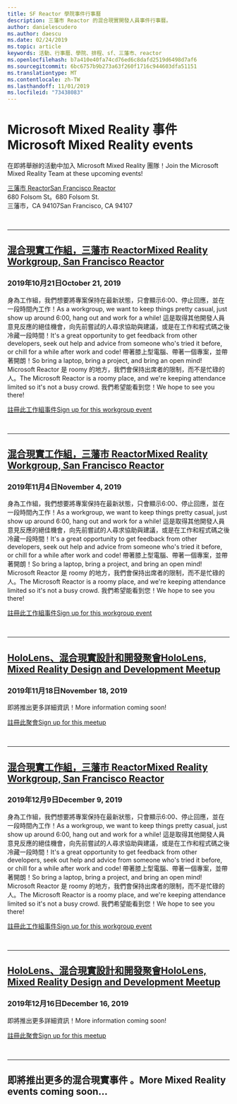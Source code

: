 ```yaml
---
title: SF Reactor 學院事件行事曆
description: 三藩市 Reactor 的混合現實開發人員事件行事曆。
author: danielescudero
ms.author: daescu
ms.date: 02/24/2019
ms.topic: article
keywords: 活動、行事曆、學院、排程、sf、三藩市、reactor
ms.openlocfilehash: b7a410e40fa74cd76ed6c8dafd2519d6498d7af6
ms.sourcegitcommit: 6bc6757b9b273a63f260f1716c944603dfa51151
ms.translationtype: MT
ms.contentlocale: zh-TW
ms.lasthandoff: 11/01/2019
ms.locfileid: "73438083"
---
```

# <a name="microsoft-mixed-reality-events"></a><span data-ttu-id="d77ac-104">Microsoft Mixed Reality 事件</span><span class="sxs-lookup"><span data-stu-id="d77ac-104">Microsoft Mixed Reality events</span></span>

<span data-ttu-id="d77ac-105">在即將舉辦的活動中加入 Microsoft Mixed Reality 團隊！</span><span class="sxs-lookup"><span data-stu-id="d77ac-105">Join the Microsoft Mixed Reality Team at these upcoming events!</span></span>

[<span data-ttu-id="d77ac-106">三藩市 Reactor</span><span class="sxs-lookup"><span data-stu-id="d77ac-106">San Francisco Reactor</span></span>](https://developer.microsoft.com/reactor/#ReactorSF)<br>
<span data-ttu-id="d77ac-107">680 Folsom St。</span><span class="sxs-lookup"><span data-stu-id="d77ac-107">680 Folsom St.</span></span><br>
<span data-ttu-id="d77ac-108">三藩市，CA 94107</span><span class="sxs-lookup"><span data-stu-id="d77ac-108">San Francisco, CA 94107</span></span>

<br>

---

## <a name="mixed-reality-workgroup-san-francisco-reactorhttpsemea01safelinksprotectionoutlookcomurlhttps3a2f2fwwwmeetupcom2fhololens-mr2fdata027c017cdaescu40microsoftcom7ca8ddee063b7949a9992308d6903e62b07c72f988bf86f141af91ab2d7cd011db477c17c07c636854994961124360sdataymnaaiwvxij700mo9gj2boz4w82bgkdjdhijhytfczcfu3dreserved0"></a>[<span data-ttu-id="d77ac-109">混合現實工作組，三藩市 Reactor</span><span class="sxs-lookup"><span data-stu-id="d77ac-109">Mixed Reality Workgroup, San Francisco Reactor</span></span>](https://emea01.safelinks.protection.outlook.com/?url=https%3A%2F%2Fwww.meetup.com%2Fhololens-mr%2F&data=02%7C01%7Cdaescu%40microsoft.com%7Ca8ddee063b7949a9992308d6903e62b0%7C72f988bf86f141af91ab2d7cd011db47%7C1%7C0%7C636854994961124360&sdata=YmnAAiWVxIJ700mO9gj%2BOz4W8%2BgKDjDhiJhYtfCzCFU%3D&reserved=0)
### <a name="october-21-2019"></a><span data-ttu-id="d77ac-110">2019年10月21日</span><span class="sxs-lookup"><span data-stu-id="d77ac-110">October 21, 2019</span></span>

<span data-ttu-id="d77ac-111">身為工作組，我們想要將專案保持在最新狀態，只會顯示6:00、停止回應，並在一段時間內工作！</span><span class="sxs-lookup"><span data-stu-id="d77ac-111">As a workgroup, we want to keep things pretty casual, just show up around 6:00, hang out and work for a while!</span></span> <span data-ttu-id="d77ac-112">這是取得其他開發人員意見反應的絕佳機會，向先前嘗試的人尋求協助與建議，或是在工作和程式碼之後冷藏一段時間！</span><span class="sxs-lookup"><span data-stu-id="d77ac-112">It's a great opportunity to get feedback from other developers, seek out help and advice from someone who's tried it before, or chill for a while after work and code!</span></span> <span data-ttu-id="d77ac-113">帶著膝上型電腦、帶著一個專案，並帶著開朗！</span><span class="sxs-lookup"><span data-stu-id="d77ac-113">So bring a laptop, bring a project, and bring an open mind!</span></span> <span data-ttu-id="d77ac-114">Microsoft Reactor 是 roomy 的地方，我們會保持出席者的限制，而不是忙碌的人。</span><span class="sxs-lookup"><span data-stu-id="d77ac-114">The Microsoft Reactor is a roomy place, and we're keeping attendance limited so it's not a busy crowd.</span></span> <span data-ttu-id="d77ac-115">我們希望能看到您！</span><span class="sxs-lookup"><span data-stu-id="d77ac-115">We hope to see you there!</span></span>

[<span data-ttu-id="d77ac-116">註冊此工作組事件</span><span class="sxs-lookup"><span data-stu-id="d77ac-116">Sign up for this workgroup event</span></span>](https://emea01.safelinks.protection.outlook.com/?url=https%3A%2F%2Fwww.meetup.com%2Fhololens-mr%2F&data=02%7C01%7Cdaescu%40microsoft.com%7Ca8ddee063b7949a9992308d6903e62b0%7C72f988bf86f141af91ab2d7cd011db47%7C1%7C0%7C636854994961124360&sdata=YmnAAiWVxIJ700mO9gj%2BOz4W8%2BgKDjDhiJhYtfCzCFU%3D&reserved=0)

<br>

---

## <a name="mixed-reality-workgroup-san-francisco-reactorhttpsemea01safelinksprotectionoutlookcomurlhttps3a2f2fwwwmeetupcom2fhololens-mr2fdata027c017cdaescu40microsoftcom7ca8ddee063b7949a9992308d6903e62b07c72f988bf86f141af91ab2d7cd011db477c17c07c636854994961124360sdataymnaaiwvxij700mo9gj2boz4w82bgkdjdhijhytfczcfu3dreserved0"></a>[<span data-ttu-id="d77ac-117">混合現實工作組，三藩市 Reactor</span><span class="sxs-lookup"><span data-stu-id="d77ac-117">Mixed Reality Workgroup, San Francisco Reactor</span></span>](https://emea01.safelinks.protection.outlook.com/?url=https%3A%2F%2Fwww.meetup.com%2Fhololens-mr%2F&data=02%7C01%7Cdaescu%40microsoft.com%7Ca8ddee063b7949a9992308d6903e62b0%7C72f988bf86f141af91ab2d7cd011db47%7C1%7C0%7C636854994961124360&sdata=YmnAAiWVxIJ700mO9gj%2BOz4W8%2BgKDjDhiJhYtfCzCFU%3D&reserved=0)
### <a name="november-4-2019"></a><span data-ttu-id="d77ac-118">2019年11月4日</span><span class="sxs-lookup"><span data-stu-id="d77ac-118">November 4, 2019</span></span>

<span data-ttu-id="d77ac-119">身為工作組，我們想要將專案保持在最新狀態，只會顯示6:00、停止回應，並在一段時間內工作！</span><span class="sxs-lookup"><span data-stu-id="d77ac-119">As a workgroup, we want to keep things pretty casual, just show up around 6:00, hang out and work for a while!</span></span> <span data-ttu-id="d77ac-120">這是取得其他開發人員意見反應的絕佳機會，向先前嘗試的人尋求協助與建議，或是在工作和程式碼之後冷藏一段時間！</span><span class="sxs-lookup"><span data-stu-id="d77ac-120">It's a great opportunity to get feedback from other developers, seek out help and advice from someone who's tried it before, or chill for a while after work and code!</span></span> <span data-ttu-id="d77ac-121">帶著膝上型電腦、帶著一個專案，並帶著開朗！</span><span class="sxs-lookup"><span data-stu-id="d77ac-121">So bring a laptop, bring a project, and bring an open mind!</span></span> <span data-ttu-id="d77ac-122">Microsoft Reactor 是 roomy 的地方，我們會保持出席者的限制，而不是忙碌的人。</span><span class="sxs-lookup"><span data-stu-id="d77ac-122">The Microsoft Reactor is a roomy place, and we're keeping attendance limited so it's not a busy crowd.</span></span> <span data-ttu-id="d77ac-123">我們希望能看到您！</span><span class="sxs-lookup"><span data-stu-id="d77ac-123">We hope to see you there!</span></span>

[<span data-ttu-id="d77ac-124">註冊此工作組事件</span><span class="sxs-lookup"><span data-stu-id="d77ac-124">Sign up for this workgroup event</span></span>](https://emea01.safelinks.protection.outlook.com/?url=https%3A%2F%2Fwww.meetup.com%2Fhololens-mr%2F&data=02%7C01%7Cdaescu%40microsoft.com%7Ca8ddee063b7949a9992308d6903e62b0%7C72f988bf86f141af91ab2d7cd011db47%7C1%7C0%7C636854994961124360&sdata=YmnAAiWVxIJ700mO9gj%2BOz4W8%2BgKDjDhiJhYtfCzCFU%3D&reserved=0)

<br>

---

## <a name="hololens-mixed-reality-design-and-development-meetuphttpswwwmeetupcomhololens-mr"></a>[<span data-ttu-id="d77ac-125">HoloLens、混合現實設計和開發聚會</span><span class="sxs-lookup"><span data-stu-id="d77ac-125">HoloLens, Mixed Reality Design and Development Meetup</span></span>](https://www.meetup.com/hololens-mr/)
### <a name="november-18-2019"></a><span data-ttu-id="d77ac-126">2019年11月18日</span><span class="sxs-lookup"><span data-stu-id="d77ac-126">November 18, 2019</span></span>

<span data-ttu-id="d77ac-127">即將推出更多詳細資訊！</span><span class="sxs-lookup"><span data-stu-id="d77ac-127">More information coming soon!</span></span>

[<span data-ttu-id="d77ac-128">註冊此聚會</span><span class="sxs-lookup"><span data-stu-id="d77ac-128">Sign up for this meetup</span></span>](https://www.meetup.com/hololens-mr/)

<br>

---

## <a name="mixed-reality-workgroup-san-francisco-reactorhttpsemea01safelinksprotectionoutlookcomurlhttps3a2f2fwwwmeetupcom2fhololens-mr2fdata027c017cdaescu40microsoftcom7ca8ddee063b7949a9992308d6903e62b07c72f988bf86f141af91ab2d7cd011db477c17c07c636854994961124360sdataymnaaiwvxij700mo9gj2boz4w82bgkdjdhijhytfczcfu3dreserved0"></a>[<span data-ttu-id="d77ac-129">混合現實工作組，三藩市 Reactor</span><span class="sxs-lookup"><span data-stu-id="d77ac-129">Mixed Reality Workgroup, San Francisco Reactor</span></span>](https://emea01.safelinks.protection.outlook.com/?url=https%3A%2F%2Fwww.meetup.com%2Fhololens-mr%2F&data=02%7C01%7Cdaescu%40microsoft.com%7Ca8ddee063b7949a9992308d6903e62b0%7C72f988bf86f141af91ab2d7cd011db47%7C1%7C0%7C636854994961124360&sdata=YmnAAiWVxIJ700mO9gj%2BOz4W8%2BgKDjDhiJhYtfCzCFU%3D&reserved=0)
### <a name="december-9-2019"></a><span data-ttu-id="d77ac-130">2019年12月9日</span><span class="sxs-lookup"><span data-stu-id="d77ac-130">December 9, 2019</span></span>

<span data-ttu-id="d77ac-131">身為工作組，我們想要將專案保持在最新狀態，只會顯示6:00、停止回應，並在一段時間內工作！</span><span class="sxs-lookup"><span data-stu-id="d77ac-131">As a workgroup, we want to keep things pretty casual, just show up around 6:00, hang out and work for a while!</span></span> <span data-ttu-id="d77ac-132">這是取得其他開發人員意見反應的絕佳機會，向先前嘗試的人尋求協助與建議，或是在工作和程式碼之後冷藏一段時間！</span><span class="sxs-lookup"><span data-stu-id="d77ac-132">It's a great opportunity to get feedback from other developers, seek out help and advice from someone who's tried it before, or chill for a while after work and code!</span></span> <span data-ttu-id="d77ac-133">帶著膝上型電腦、帶著一個專案，並帶著開朗！</span><span class="sxs-lookup"><span data-stu-id="d77ac-133">So bring a laptop, bring a project, and bring an open mind!</span></span> <span data-ttu-id="d77ac-134">Microsoft Reactor 是 roomy 的地方，我們會保持出席者的限制，而不是忙碌的人。</span><span class="sxs-lookup"><span data-stu-id="d77ac-134">The Microsoft Reactor is a roomy place, and we're keeping attendance limited so it's not a busy crowd.</span></span> <span data-ttu-id="d77ac-135">我們希望能看到您！</span><span class="sxs-lookup"><span data-stu-id="d77ac-135">We hope to see you there!</span></span>

[<span data-ttu-id="d77ac-136">註冊此工作組事件</span><span class="sxs-lookup"><span data-stu-id="d77ac-136">Sign up for this workgroup event</span></span>](https://emea01.safelinks.protection.outlook.com/?url=https%3A%2F%2Fwww.meetup.com%2Fhololens-mr%2F&data=02%7C01%7Cdaescu%40microsoft.com%7Ca8ddee063b7949a9992308d6903e62b0%7C72f988bf86f141af91ab2d7cd011db47%7C1%7C0%7C636854994961124360&sdata=YmnAAiWVxIJ700mO9gj%2BOz4W8%2BgKDjDhiJhYtfCzCFU%3D&reserved=0)

<br>

---

## <a name="hololens-mixed-reality-design-and-development-meetuphttpswwwmeetupcomhololens-mr"></a>[<span data-ttu-id="d77ac-137">HoloLens、混合現實設計和開發聚會</span><span class="sxs-lookup"><span data-stu-id="d77ac-137">HoloLens, Mixed Reality Design and Development Meetup</span></span>](https://www.meetup.com/hololens-mr/)
### <a name="december-16-2019"></a><span data-ttu-id="d77ac-138">2019年12月16日</span><span class="sxs-lookup"><span data-stu-id="d77ac-138">December 16, 2019</span></span>

<span data-ttu-id="d77ac-139">即將推出更多詳細資訊！</span><span class="sxs-lookup"><span data-stu-id="d77ac-139">More information coming soon!</span></span>

[<span data-ttu-id="d77ac-140">註冊此聚會</span><span class="sxs-lookup"><span data-stu-id="d77ac-140">Sign up for this meetup</span></span>](https://www.meetup.com/hololens-mr/)

<br>

---

## <a name="more-mixed-reality-events-coming-soon"></a><span data-ttu-id="d77ac-141">即將推出更多的混合現實事件 。</span><span class="sxs-lookup"><span data-stu-id="d77ac-141">More Mixed Reality events coming soon...</span></span>